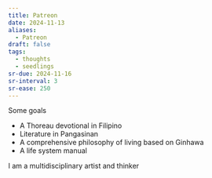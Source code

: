 ```yaml
---
title: Patreon
date: 2024-11-13
aliases:
  - Patreon
draft: false
tags:
  - thoughts
  - seedlings
sr-due: 2024-11-16
sr-interval: 3
sr-ease: 250
---
```

Some goals
* A Thoreau devotional in Filipino
* Literature in Pangasinan
* A comprehensive philosophy of living based on Ginhawa
* A life system manual

I am a multidisciplinary artist and thinker